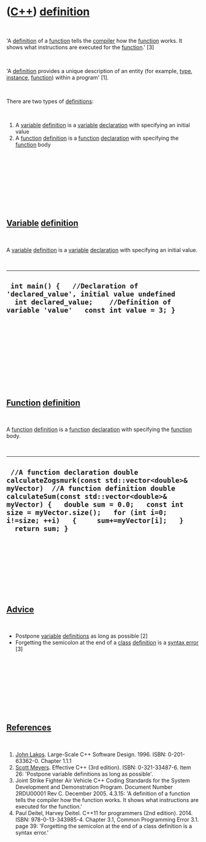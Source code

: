 
 

 

 

 

 

([C++](Cpp.md)) [definition](CppDefinition.md)
================================================

 

'A [definition](CppDefinition.md) of a [function](CppFunction.md)
tells the [compiler](CppCompiler.md) how the
[function](CppFunction.md) works. It shows what instructions are
executed for the [function](CppFunction.md).' \[3\]

 

'A [definition](CppDefinition.md) provides a unique description of an
entity (for example, [type](CppDataType.md),
[instance](CppInstance.md), [function](CppFunction.md)) within a
program' \[1\].

 

There are two types of [definitions](CppDefinition.md):

 

1.  A [variable](CppVariable.md) [definition](CppDefinition.md) is a
    [variable](CppVariable.md) [declaration](CppDeclaration.md) with
    specifying an initial value
2.  A [function](CppFunction.md) [definition](CppDefinition.md) is a
    [function](CppFunction.md) [declaration](CppDeclaration.md) with
    specifying the [function](CppFunction.md) body

 

 

 

 

 

[Variable](CppVariable.md) [definition](CppDefinition.md)
-----------------------------------------------------------

 

A [variable](CppVariable.md) [definition](CppDefinition.md) is a
[variable](CppVariable.md) [declaration](CppDeclaration.md) with
specifying an initial value.

 

  ------------------------------------------------------------------------------------------------------------------------------------------------------------------
  ` int main() {   //Declaration of 'declared_value', initial value undefined    int declared_value;    //Definition of variable 'value'   const int value = 3; }`
  ------------------------------------------------------------------------------------------------------------------------------------------------------------------

 

 

 

 

 

 

[Function](CppFunction.md) [definition](CppDefinition.md)
-----------------------------------------------------------

 

A [function](CppFunction.md) [definition](CppDefinition.md) is a
[function](CppFunction.md) [declaration](CppDeclaration.md) with
specifying the [function](CppFunction.md) body.

 

  -------------------------------------------------------------------------------------------------------------------------------------------------------------------------------------------------------------------------------------------------------------------------------------------------------------------
  ` //A function declaration double calculateZogsmurk(const std::vector<double>& myVector)  //A function definition double calculateSum(const std::vector<double>& myVector) {   double sum = 0.0;   const int size = myVector.size();   for (int i=0; i!=size; ++i)   {     sum+=myVector[i];   }   return sum; }`
  -------------------------------------------------------------------------------------------------------------------------------------------------------------------------------------------------------------------------------------------------------------------------------------------------------------------

 

 

 

 

 

[Advice](CppAdvice.md)
-----------------------

 

-   Postpone [variable](CppVariable.md)
    [definitions](CppDefinition.md) as long as possible \[2\]
-   Forgetting the semicolon at the end of a [class](CppClass.md)
    [definition](CppDefinition.md) is a [syntax
    error](CppSyntaxError.md) \[3\]

 

 

 

 

 

[References](CppReferences.md)
-------------------------------

 

1.  [John Lakos](CppJohnLakos.md). Large-Scale C++ Software Design.
    1996. ISBN: 0-201-63362-0. Chapter 1.1.1
2.  [Scott Meyers](CppScottMeyers.md). Effective C++ (3rd edition).
    ISBN: 0-321-33487-6. Item 26: 'Postpone variable definitions as long
    as possible'.
3.  Joint Strike Fighter Air Vehicle C++ Coding Standards for the System
    Development and Demonstration Program. Document Number 2RDU00001
    Rev C. December 2005. 4.3.15: 'A definition of a function tells the
    compiler how the function works. It shows what instructions are
    executed for the function.'
4.  Paul Deitel, Harvey Deitel. C++11 for programmers (2nd edition).
    2014. ISBN: 978-0-13-343985-4. Chapter 3.1, Common Programming
    Error 3.1. page 39: 'Forgetting the semicolon at the end of a class
    definition is a syntax error.'

 

 

 

 

 

 


